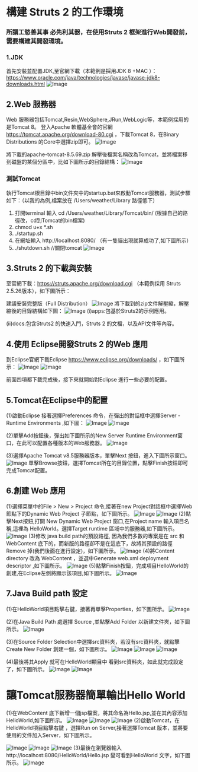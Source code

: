 # 構建 Struts 2 的工作環境
### 所謂工慾善其事 必先利其器，在使用Struts 2 框架進行Web開發前，需要構建其開發環境。
### 1.JDK

首先安裝並配置JDK,至官網下載（本範例是採用JDK 8 +MAC ）：   
https://www.oracle.com/java/technologies/javase/javase-jdk8-downloads.html
![Image](https://github.com/hohann/Struts2/blob/main/IMAGE/IMAGE_01/Mac%20JDK.png)



## 2.Web 服務器

Web 服務器包括Tomcat,Resin,WebSphere,JRun,WebLogic等，本範例採用的是Tomcat 8。
登入Apache 軟體基金會的官網 https://tomcat.apache.org/download-80.cgi ，下載Tomcat 8，在Binary Distributions 的Core中選擇zip即可。
![Image](https://github.com/hohann/Struts2/blob/main/IMAGE/IMAGE_01/Tomcat8.png)

將下載的apache-tomcat-8.5.69.zip 解壓後檔案名稱改為Tomcat，並將檔案移到磁盤的某個分區中，比如下圖所示的目錄結構：
![Image](https://github.com/hohann/Struts2/blob/main/IMAGE/IMAGE_01/003.png)

### 測試Tomcat

執行Tomcat根目錄中bin文件夾中的startup.bat來啟動Tomcat服務器，測試步驟如下：（以我的為例,檔案放在  /Users/weather/Library  路徑低下）
1.  打開terminal 輸入 cd /Users/weather/Library/Tomcat/bin/    (根據自己的路徑改，cd到Tomcat的bin檔案)
2.  chmod u+x *.sh
3.   ./startup.sh
4. 在網址輸入   http://localhost:8080/   （有一隻貓出現就算成功了,如下圖所示）
5. ./shutdown.sh           //關閉tomcat
![Image](https://github.com/hohann/Struts2/blob/main/IMAGE/IMAGE_01/004.png)

## 3.Struts 2 的下載與安裝

至官網下載：https://struts.apache.org/download.cgi （本範例採用 Struts 2.5.26版本），如下圖所示：

建議安裝完整版（Full Distribution）
![Image](https://github.com/hohann/Struts2/blob/main/IMAGE/IMAGE_01/005.png)
將下載到的zip文件解壓縮，解壓縮後的目錄結構如下圖：
![Image](https://github.com/hohann/Struts2/blob/main/IMAGE/IMAGE_01/006.png)
(i)apps:包基於Struts2的示例應用。

(ii)docs:包含Struts2 的快速入門，Struts 2 的文檔，以及API文件等內容。

## 4.使用 Eclipse開發Struts 2 的Web 應用

到Eclipse官網下載Eclipse https://www.eclipse.org/downloads/ ，如下圖所示：
![Image](https://github.com/hohann/Struts2/blob/main/IMAGE/IMAGE_01/007.png)
![Image](https://github.com/hohann/Struts2/blob/main/IMAGE/IMAGE_01/008.png)



前面四項都下載完成後，接下來就開始對Eclipse 進行一些必要的配置。

## 5.Tomcat在Eclipse中的配置

(1)啟動Eclipse 接著選擇Preferences 命令，在彈出的對話框中選擇Server - Runtime Environments ,如下圖：
![Image](https://github.com/hohann/Struts2/blob/main/IMAGE/IMAGE_01/009.png)
![Image](https://github.com/hohann/Struts2/blob/main/IMAGE/IMAGE_01/010.png)


(2)單擊Add按鈕後，彈出如下圖所示的New Server Runtime Environment窗口，在此可以配置各種版本的Web服務器。
![Image](https://github.com/hohann/Struts2/blob/main/IMAGE/IMAGE_01/011.png)

(3)選擇Apache Tomcat v8.5服務器版本，單擊Next 按鈕，進入下圖所示窗口。
![Image](https://github.com/hohann/Struts2/blob/main/IMAGE/IMAGE_01/012.png)
單擊Browse按鈕，選擇Tomcat所在的目錄位置，點擊Finish按鈕即可完成Tomcat配置。

## 6.創建 Web 應用

(1)選擇菜單中的File > New > Project 命令,接著在new Project對話框中選擇Web節點下的Dynamic Web Project 子節點，如下圖所示。
![Image](https://github.com/hohann/Struts2/blob/main/IMAGE/IMAGE_01/013.png)
![Image](https://github.com/hohann/Struts2/blob/main/IMAGE/IMAGE_01/014.png)
(2)點擊Next按鈕,打開 New Dynamic Web Project 窗口,在Project name 輸入項目名稱,這裡為 HelloWorld。選擇Target runtime 區域中的服務器,如下圖所示。
![Image](https://github.com/hohann/Struts2/blob/main/IMAGE/IMAGE_01/015.png)
(3)修改 java build path的預設路徑, 因為我們多數的專案是在 src 和 WebContent 底下的，而新版的路徑卻不是在這底下，故將其預設的路徑 Remove 掉(我們後面在進行設定)，如下圖所示。
![Image](https://github.com/hohann/Struts2/blob/main/IMAGE/IMAGE_01/016.png)
(4)將Content directory 改為 WebContent ，並選中Generate web.xml deployment descriptor ,如下圖所示。
![Image](https://github.com/hohann/Struts2/blob/main/IMAGE/IMAGE_01/017.png)
(5)點擊Finish按鈕，完成項目HelloWorld的創建,在Eclipse左側將顯示該項目,如下圖所示。
![Image](https://github.com/hohann/Struts2/blob/main/IMAGE/IMAGE_01/018-2.png)


## 7.Java Build path 設定
(1)在HelloWorld項目點擊右鍵，接著再單擊Properties，如下圖所示。
![Image](https://github.com/hohann/Struts2/blob/main/IMAGE/IMAGE_01/019.png)

(2)在Java Build Path 處選擇 Source ,並點擊Add Folder 以新建文件夾，如下圖所示。
![Image](https://github.com/hohann/Struts2/blob/main/IMAGE/IMAGE_01/020.png)

(3)在Source Folder Selection中選擇src資料夾，若沒有src資料夾，就點擊Create New Folder 創建一個，如下圖所示。
![Image](https://github.com/hohann/Struts2/blob/main/IMAGE/IMAGE_01/021.png)
![Image](https://github.com/hohann/Struts2/blob/main/IMAGE/IMAGE_01/022.png)
![Image](https://github.com/hohann/Struts2/blob/main/IMAGE/IMAGE_01/023.png)

(4)最後將其Apply 就可在HelloWorld顯目中 看到src資料夾，如此就完成設定了，如下圖所示。
![Image](https://github.com/hohann/Struts2/blob/main/IMAGE/IMAGE_01/024.png)
![Image](https://github.com/hohann/Struts2/blob/main/IMAGE/IMAGE_01/100.png)

# 讓Tomcat服務器簡單輸出Hello World
(1)在WebContent 底下新增一個jsp檔案，將其命名為Hello.jsp,並在其內容添加HelloWorld,如下圖所示。
![Image](https://github.com/hohann/Struts2/blob/main/IMAGE/IMAGE_01/025.png)
![Image](https://github.com/hohann/Struts2/blob/main/IMAGE/IMAGE_01/026.png)
![Image](https://github.com/hohann/Struts2/blob/main/IMAGE/IMAGE_01/027.png)
(2)啟動Tomcat，在HelloWorld項目點擊右鍵 ，選擇Run on Server,接著選擇Tomcat 版本，並將要使用的文件加入Server，如下圖所示。

![Image](https://github.com/hohann/Struts2/blob/main/IMAGE/IMAGE_01/030.png)
![Image](https://github.com/hohann/Struts2/blob/main/IMAGE/IMAGE_01/031.png)
![Image](https://github.com/hohann/Struts2/blob/main/IMAGE/IMAGE_01/032.png)
(3)最後在瀏覽器輸入http://localhost:8080/HelloWorld/Hello.jsp 變可看到HelloWorld 文字，如下圖所示。
![Image](https://github.com/hohann/Struts2/blob/main/IMAGE/IMAGE_01/033.png)



